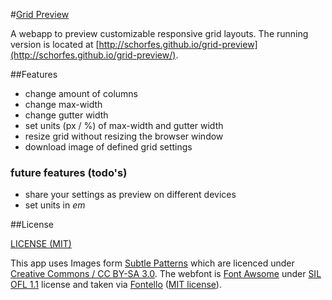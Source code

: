 #[Grid Preview](http://schorfes.github.io/grid-preview/)

A webapp to preview customizable responsive grid layouts. The running version is
located at [http://schorfes.github.io/grid-preview](http://schorfes.github.io/grid-preview/).

##Features

* change amount of columns
* change max-width
* change gutter width
* set units (px / %) of max-width and gutter width
* resize grid without resizing the browser window
* download image of defined grid settings

### future features (todo's)

* share your settings as preview on different devices
* set units in _em_

##License

[LICENSE (MIT)](LICENSE)

This app uses Images form [Subtle Patterns](http://subtlepatterns.com/) which
are licenced under [Creative Commons / CC BY-SA 3.0](http://creativecommons.org/licenses/by-sa/3.0/).
The webfont is [Font Awsome](http://fortawesome.github.io/Font-Awesome/) under
[SIL OFL 1.1](http://scripts.sil.org/OFL) license and taken via
[Fontello](http://fontello.com/)
([MIT license](https://github.com/fontello/fontello/blob/master/LICENSE)).
